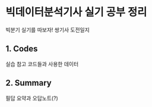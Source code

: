 # 빅데이터분석기사 실기 공부 정리
빅분기 실기를 따보자! 
쌍기사 도전일지 

## 1. Codes

실습 참고 코드들과 사용한 데이터 

## 2. Summary

필답 요약과 오답노트(?)
